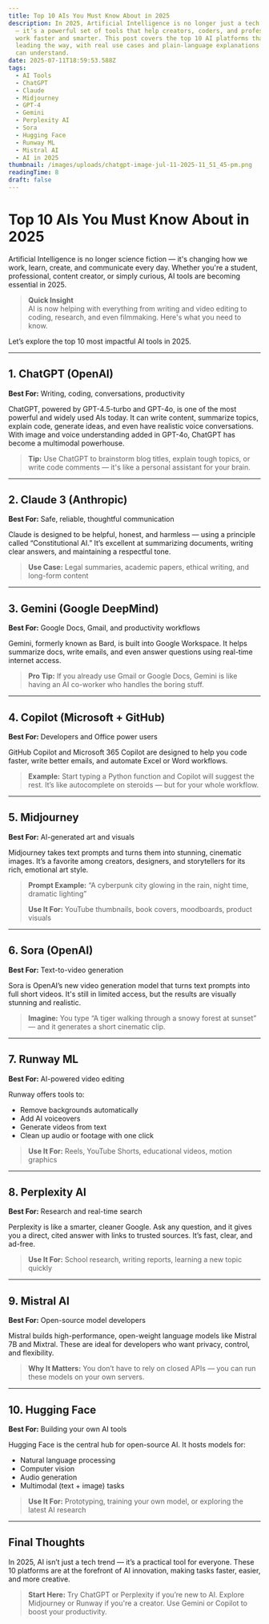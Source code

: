 ```yaml
---
title: Top 10 AIs You Must Know About in 2025
description: In 2025, Artificial Intelligence is no longer just a tech buzzword
  — it’s a powerful set of tools that help creators, coders, and professionals
  work faster and smarter. This post covers the top 10 AI platforms that are
  leading the way, with real use cases and plain-language explanations anyone
  can understand.
date: 2025-07-11T18:59:53.588Z
tags:
  - AI Tools
  - ChatGPT
  - Claude
  - Midjourney
  - GPT-4
  - Gemini
  - Perplexity AI
  - Sora
  - Hugging Face
  - Runway ML
  - Mistral AI
  - AI in 2025
thumbnail: /images/uploads/chatgpt-image-jul-11-2025-11_51_45-pm.png
readingTime: 8
draft: false
---
```

<!--StartFragment-->

# Top 10 AIs You Must Know About in 2025

Artificial Intelligence is no longer science fiction — it's changing how we work, learn, create, and communicate every day. Whether you're a student, professional, content creator, or simply curious, AI tools are becoming essential in 2025.

> **Quick Insight**\
> AI is now helping with everything from writing and video editing to coding, research, and even filmmaking. Here's what you need to know.

Let’s explore the top 10 most impactful AI tools in 2025.

- - -

## 1. **ChatGPT (OpenAI)**

**Best For:** Writing, coding, conversations, productivity

ChatGPT, powered by GPT-4.5-turbo and GPT-4o, is one of the most powerful and widely used AIs today. It can write content, summarize topics, explain code, generate ideas, and even have realistic voice conversations. With image and voice understanding added in GPT-4o, ChatGPT has become a multimodal powerhouse.

> **Tip:** Use ChatGPT to brainstorm blog titles, explain tough topics, or write code comments — it's like a personal assistant for your brain.

- - -

## 2. **Claude 3 (Anthropic)**

**Best For:** Safe, reliable, thoughtful communication

Claude is designed to be helpful, honest, and harmless — using a principle called “Constitutional AI.” It’s excellent at summarizing documents, writing clear answers, and maintaining a respectful tone.

> **Use Case:** Legal summaries, academic papers, ethical writing, and long-form content

- - -

## 3. **Gemini (Google DeepMind)**

**Best For:** Google Docs, Gmail, and productivity workflows

Gemini, formerly known as Bard, is built into Google Workspace. It helps summarize docs, write emails, and even answer questions using real-time internet access.

> **Pro Tip:** If you already use Gmail or Google Docs, Gemini is like having an AI co-worker who handles the boring stuff.

- - -

## 4. **Copilot (Microsoft + GitHub)**

**Best For:** Developers and Office power users

GitHub Copilot and Microsoft 365 Copilot are designed to help you code faster, write better emails, and automate Excel or Word workflows.

> **Example:** Start typing a Python function and Copilot will suggest the rest. It’s like autocomplete on steroids — but for your whole workflow.

- - -

## 5. **Midjourney**

**Best For:** AI-generated art and visuals

Midjourney takes text prompts and turns them into stunning, cinematic images. It’s a favorite among creators, designers, and storytellers for its rich, emotional art style.

> **Prompt Example:** “A cyberpunk city glowing in the rain, night time, dramatic lighting”
>
> **Use It For:** YouTube thumbnails, book covers, moodboards, product visuals

- - -

## 6. **Sora (OpenAI)**

**Best For:** Text-to-video generation

Sora is OpenAI’s new video generation model that turns text prompts into full short videos. It's still in limited access, but the results are visually stunning and realistic.

> **Imagine:** You type “A tiger walking through a snowy forest at sunset” — and it generates a short cinematic clip.

- - -

## 7. **Runway ML**

**Best For:** AI-powered video editing

Runway offers tools to:

* Remove backgrounds automatically
* Add AI voiceovers
* Generate videos from text
* Clean up audio or footage with one click

> **Use It For:** Reels, YouTube Shorts, educational videos, motion graphics

- - -

## 8. **Perplexity AI**

**Best For:** Research and real-time search

Perplexity is like a smarter, cleaner Google. Ask any question, and it gives you a direct, cited answer with links to trusted sources. It’s fast, clear, and ad-free.

> **Use It For:** School research, writing reports, learning a new topic quickly

- - -

## 9. **Mistral AI**

**Best For:** Open-source model developers

Mistral builds high-performance, open-weight language models like Mistral 7B and Mixtral. These are ideal for developers who want privacy, control, and flexibility.

> **Why It Matters:** You don’t have to rely on closed APIs — you can run these models on your own servers.

- - -

## 10. **Hugging Face**

**Best For:** Building your own AI tools

Hugging Face is the central hub for open-source AI. It hosts models for:

* Natural language processing
* Computer vision
* Audio generation
* Multimodal (text + image) tasks

> **Use It For:** Prototyping, training your own model, or exploring the latest AI research

- - -

## Final Thoughts

In 2025, AI isn’t just a tech trend — it’s a practical tool for everyone. These 10 platforms are at the forefront of AI innovation, making tasks faster, easier, and more creative.

> **Start Here:** Try ChatGPT or Perplexity if you’re new to AI. Explore Midjourney or Runway if you're a creator. Use Gemini or Copilot to boost your productivity.

<!--EndFragment-->